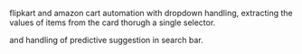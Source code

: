 flipkart and amazon cart automation with dropdown handling, extracting 
the values of items from the card thorugh a single selector.

and handling of predictive suggestion in search bar.

